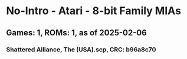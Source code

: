 # No-Intro - Atari - 8-bit Family MIAs
## Games: 1, ROMs: 1, as of 2025-02-06
### Shattered Alliance, The (USA).scp, CRC: b96a8c70
